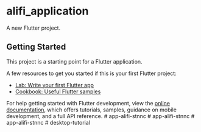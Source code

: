 # alifi_application

A new Flutter project.

## Getting Started

This project is a starting point for a Flutter application.

A few resources to get you started if this is your first Flutter project:

- [Lab: Write your first Flutter app](https://docs.flutter.dev/get-started/codelab)
- [Cookbook: Useful Flutter samples](https://docs.flutter.dev/cookbook)

For help getting started with Flutter development, view the
[online documentation](https://docs.flutter.dev/), which offers tutorials,
samples, guidance on mobile development, and a full API reference.
#   a p p - a l i f i - s t n n c  
 #   a p p - a l i f i - s t n n c  
 #   a p p - a l i f i - s t n n c  
 #   d e s k t o p - t u t o r i a l  
 